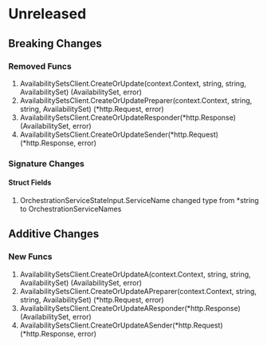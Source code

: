 # Unreleased

## Breaking Changes

### Removed Funcs

1. AvailabilitySetsClient.CreateOrUpdate(context.Context, string, string, AvailabilitySet) (AvailabilitySet, error)
1. AvailabilitySetsClient.CreateOrUpdatePreparer(context.Context, string, string, AvailabilitySet) (*http.Request, error)
1. AvailabilitySetsClient.CreateOrUpdateResponder(*http.Response) (AvailabilitySet, error)
1. AvailabilitySetsClient.CreateOrUpdateSender(*http.Request) (*http.Response, error)

### Signature Changes

#### Struct Fields

1. OrchestrationServiceStateInput.ServiceName changed type from *string to OrchestrationServiceNames

## Additive Changes

### New Funcs

1. AvailabilitySetsClient.CreateOrUpdateA(context.Context, string, string, AvailabilitySet) (AvailabilitySet, error)
1. AvailabilitySetsClient.CreateOrUpdateAPreparer(context.Context, string, string, AvailabilitySet) (*http.Request, error)
1. AvailabilitySetsClient.CreateOrUpdateAResponder(*http.Response) (AvailabilitySet, error)
1. AvailabilitySetsClient.CreateOrUpdateASender(*http.Request) (*http.Response, error)
